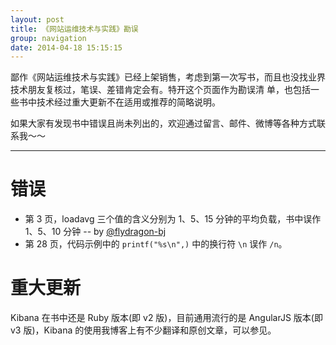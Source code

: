 ```yaml
---
layout: post
title: 《网站运维技术与实践》勘误
group: navigation
date: 2014-04-18 15:15:15
---
```



鄙作《网站运维技术与实践》已经上架销售，考虑到第一次写书，而且也没找业界技术朋友复核过，笔误、差错肯定会有。特开这个页面作为勘误清
单，也包括一些书中技术经过重大更新不在适用或推荐的简略说明。

如果大家有发现书中错误且尚未列出的，欢迎通过留言、邮件、微博等各种方式联系我～～

--------------------------------------------------

错误
=====================

* 第 3 页，loadavg 三个值的含义分别为 1、5、15 分钟的平均负载，书中误作 1、5、10 分钟 -- by [@flydragon-bj](http://weibo.com/u/1791163113)
* 第 28 页，代码示例中的 `printf("%s\n",)` 中的换行符 `\n` 误作 `/n`。

重大更新
======================

Kibana 在书中还是 Ruby 版本(即 v2 版)，目前通用流行的是 AngularJS 版本(即 v3 版)，Kibana 的使用我博客上有不少翻译和原创文章，可以参见。


